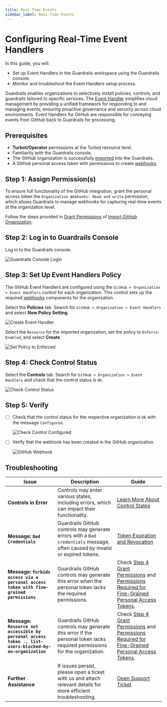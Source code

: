 ```yaml
---
title: Real-Time Events
sidebar_label: Real-Time Events
---
```


# Configuring Real-Time Event Handlers

In this guide, you will:

- Set up Event Handlers in the Guardrails workspace using the Guardrails console.
- Monitor and troubleshoot the Event Handlers setup process.

Guardrails enables organizations to selectively install policies, controls, and guardrails tailored to specific services. The [Event Handler](/guardrails/docs/reference/glossary#event-handler) simplifies cloud management by providing a unified framework for responding to and managing events, ensuring proactive governance and security across cloud environments. Event Handlers for GitHub are responsible for conveying events from GitHub back to Guardrails for processing.

## Prerequisites

- **Turbot/Operator** permissions at the Turbot resource level.
- Familiarity with the Guardrails console.
- The GitHub organization is successfully [imported](/guardrails/docs/guides/github/import-organization) into the Guardrails.
- A GitHub personal access token with permissions to create [webhooks](https://docs.github.com/en/webhooks/about-webhooks).


## Step 1: Assign Permission(s)

To ensure full functionality of the GitHub integration, grant the personal access token the `Organization Webhooks: Read and write` permission, which allows Guardrails to manage webhooks for capturing real-time events at the organization level.

Follow the steps provided in [Grant Permissions](/guardrails/docs/guides/github/import-organization#step-4-grant-permissions) of [Import GitHub Organization](/guardrails/docs/guides/github/import-organization#import-github-organization).

## Step 2: Log in to Guardrails Console

Log in to the Guardrails console.

![Guardrails Console Login](/images/docs/guardrails/guides/github/real-time-events/guardrails-console-login.png)

## Step 3: Set Up Event Handlers Policy

The GitHub Event Handlers are configured using the `GitHub > Organization > Event Handlers` control for each organization. This control sets up the required [webhooks](https://docs.github.com/en/webhooks/about-webhooks) components for the organization.

Select the **Policies** tab. Search for `GitHub > Organization > Event Handlers` and select **New Policy Setting**.

![Create Event Handler](/images/docs/guardrails/guides/github/real-time-events/create-event-handler.png)

Select the `Resource` for the imported organization, set the policy to `Enforce: Enabled`, and select **Create**.

![Set Policy to Enforced](/images/docs/guardrails/guides/github/real-time-events/create-policy-setting.png)

## Step 4: Check Control Status

Select the **Controls** tab. Search for `GitHub > Organization > Event Handlers` and check that the control status is `OK`.

![Check Control Status](/images/docs/guardrails/guides/github/real-time-events/organization-event-handlers-control-status.png)


## Step 5: Verify

- [ ] Check that the control status for the respective organization is `OK` with the message `Configured`.

   ![Check Control Configured](/images/docs/guardrails/guides/github/real-time-events/control-configured-ok.png)

- [ ] Verify that the webhook has been created in the GitHub organization.

   ![GitHub Webhook](/images/docs/guardrails/guides/github/real-time-events/validate-github-org-webhook.png)



## Troubleshooting

| **Issue**                                                           | **Description**                                                                                                                                                   | **Guide**                                                                                                                                                                                                     |
|----------------------------------------------------------------------|-------------------------------------------------------------------------------------------------------------------------------------------------------------------|---------------------------------------------------------------------------------------------------------------------------------------------------------------------------------------------------------------|
| **Controls in Error**                                                | Controls may enter various states, including errors, which can impact their functionality.                                                                        | [Learn More About Control States](/guardrails/docs/concepts/controls#control-state)                                                                                                                         |
| **Message: `Bad Credentials`**                                       | Guardrails GitHub controls may generate errors with a `Bad credentials` message, often caused by invalid or expired tokens.                                       | [Token Expiration and Revocation](https://docs.github.com/en/authentication/keeping-your-account-and-data-secure/token-expiration-and-revocation)                                                           |
| **Message: `forbids access via a personal access token with fine-grained permissions`** | Guardrails GitHub controls may generate this error when the personal token lacks the required permissions.                                                        | Check [Step 4 Grant Permissions](#step-4-grant-permissions) and [Permissions Required for Fine-Grained Personal Access Tokens](https://docs.github.com/en/rest/authentication/permissions-required-for-fine-grained-personal-access-tokens?apiVersion=2022-11-28). |
| **Message: `Resource not accessible by personal access token .. list-users-blocked-by-an-organization`** | Guardrails GitHub controls may generate this error if the personal token lacks required permissions for the organization.                                          | Check [Step 4 Grant Permissions](#step-4-grant-permissions) and [Permissions Required for Fine-Grained Personal Access Tokens](https://docs.github.com/en/rest/authentication/permissions-required-for-fine-grained-personal-access-tokens?apiVersion=2022-11-28). |
| **Further Assistance**                                               | If issues persist, please open a ticket with us and attach relevant details for more efficient troubleshooting.                                                   | [Open Support Ticket](https://support.turbot.com)                                                                                                                                                            |